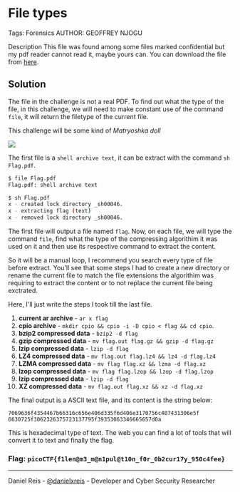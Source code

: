 # File types
Tags: Forensics
AUTHOR: GEOFFREY NJOGU

Description
This file was found among some files marked confidential but my pdf reader cannot read it, maybe yours can.
You can download the file from [here](Flag.pdf).

## Solution

The file in the challenge is not a real PDF. To find out what the type of the file, in this challenge, we will need to make constant use of the command `file`, it will return the filetype of the current file. 

This challenge will be some kind of *Matryoshka doll*

![](https://upload.wikimedia.org/wikipedia/commons/thumb/7/71/Russian-Matroshka.jpg/200px-Russian-Matroshka.jpg)

The first file is a `shell archive text`, it can be extract with the command `sh Flag.pdf`.

```bash
$ file Flag.pdf
Flag.pdf: shell archive text

$ sh Flag.pdf
x - created lock directory _sh00046.
x - extracting flag (text)
x - removed lock directory _sh00046.
```

The first file will output a file named `flag`. Now, on each file, we will type the command `file`, find what the type of the compressing algorithim it was used on it and then use its respective command to extract the content.

So it will be a manual loop, I recommend you search every type of file before extract. You'll see that some steps I had to create a new directory or rename the current file to match the file extensions the algorithim was requiring to extract the content or to not replace the current file being exctrated.

Here, I'll just write the steps I took till the last file.

1. **current ar archive** - `ar x flag `
2. **cpio archive** - `mkdir cpio && cpio -i -D cpio < flag && cd cpio`.
3. **bzip2 compressed data** - `bzip2 -d flag` 
4. **gzip compressed data** - `mv flag.out flag.gz && gzip -d flag.gz`
5. **lzip compressed data** - `lzip -d flag`
6. **LZ4 compressed data** - `mv flag.out flag.lz4 && lz4 -d flag.lz4`
7. **LZMA compressed data** - `mv flag flag.xz && lzma -d flag.xz`
8. **lzop compressed data** - `mv flag flag.lzop && lzop -d flag.lzop`
9. **lzip compressed data** - `lzip -d flag`
10. **XZ compressed data** - `mv flag.out flag.xz && xz -d flag.xz`

The final output is a ASCII text file, and its content is the string below:

```
7069636f4354467b66316c656e406d335f6d406e3170756c407431306e5f
6630725f3062326375723137795f39353063346665657d0a
```

This is hexadecimal type of text. The web you can find a lot of tools that will convert it to text and finally the flag.

### Flag: `picoCTF{f1len@m3_m@n1pul@t10n_f0r_0b2cur17y_950c4fee}`

---
Daniel Reis - [@danielxreis](https://twitter.com/DanielXReis) - Developer and Cyber Security Researcher
